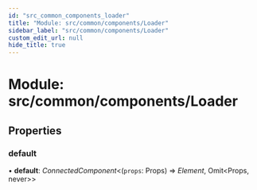 ```yaml
---
id: "src_common_components_loader"
title: "Module: src/common/components/Loader"
sidebar_label: "src/common/components/Loader"
custom_edit_url: null
hide_title: true
---
```


# Module: src/common/components/Loader

## Properties

### default

• **default**: *ConnectedComponent*<(`props`: Props) => *Element*, Omit<Props, never\>\>
